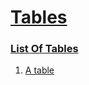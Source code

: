 # [Tables](#tables)

  
### [List Of Tables](#list-of-tables)  
  
1.  [A table][1]  


[1]: ./sub-1/document.md#a-table "A table"
